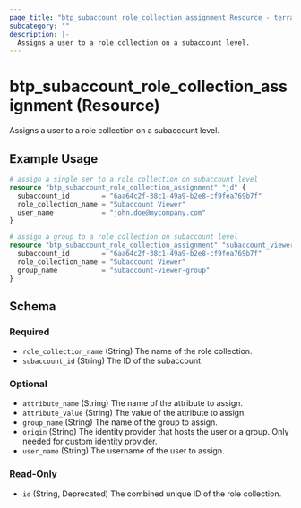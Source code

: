 ```yaml
---
page_title: "btp_subaccount_role_collection_assignment Resource - terraform-provider-btp"
subcategory: ""
description: |-
  Assigns a user to a role collection on a subaccount level.
---
```


# btp_subaccount_role_collection_assignment (Resource)

Assigns a user to a role collection on a subaccount level.

## Example Usage

```terraform
# assign a single ser to a role collection on subaccount level
resource "btp_subaccount_role_collection_assignment" "jd" {
  subaccount_id        = "6aa64c2f-38c1-49a9-b2e8-cf9fea769b7f"
  role_collection_name = "Subaccount Viewer"
  user_name            = "john.doe@mycompany.com"
}

# assign a group to a role collection on subaccount level
resource "btp_subaccount_role_collection_assignment" "subaccount_viewer_group" {
  subaccount_id        = "6aa64c2f-38c1-49a9-b2e8-cf9fea769b7f"
  role_collection_name = "Subaccount Viewer"
  group_name           = "subaccount-viewer-group"
}
```

<!-- schema generated by tfplugindocs -->
## Schema

### Required

- `role_collection_name` (String) The name of the role collection.
- `subaccount_id` (String) The ID of the subaccount.

### Optional

- `attribute_name` (String) The name of the attribute to assign.
- `attribute_value` (String) The value of the attribute to assign.
- `group_name` (String) The name of the group to assign.
- `origin` (String) The identity provider that hosts the user or a group. Only needed for custom identity provider.
- `user_name` (String) The username of the user to assign.

### Read-Only

- `id` (String, Deprecated) The combined unique ID of the role collection.


